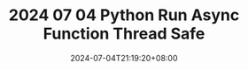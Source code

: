 ---
title: "2024 07 04 Python Run Async Function Thread Safe"
summary: ""
description: ""
date: 2024-07-04T21:19:20+08:00
slug: "python-run-async-function-thread-safe"
tags: ["blog","zh-tw"]
# series: ["Documentation"]
# series_order: 9
cascade:
  showEdit: true
  showSummary: true
  hideFeatureImage: false
draft: false
---